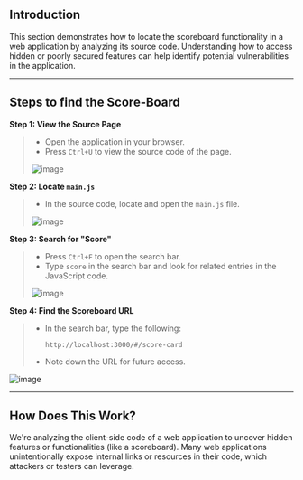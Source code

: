 ## Introduction
This section demonstrates how to locate the scoreboard functionality in a web application by analyzing its source code. Understanding how to access hidden or poorly secured features can help identify potential vulnerabilities in the application.

***

## Steps to find the Score-Board

**Step 1: View the Source Page**
> * Open the application in your browser.
> * Press `Ctrl+U` to view the source code of the page.
>
> ![image](https://github.com/user-attachments/assets/916c8450-8488-4e2b-a72a-af48e5315576)

**Step 2: Locate `main.js`**
> * In the source code, locate and open the `main.js` file.
>
>![image](https://github.com/user-attachments/assets/b548d14c-3a47-48ed-a821-b67731fdeaba)

**Step 3: Search for "Score"**
> * Press `Ctrl+F` to open the search bar.
> * Type `score` in the search bar and look for related entries in the JavaScript code.
>
>![image](https://github.com/user-attachments/assets/35aac133-150c-4bea-ab9a-08b76f04ac0d)

**Step 4: Find the Scoreboard URL**
> * In the search bar, type the following:
>   ```
>   http://localhost:3000/#/score-card
>   ```
> * Note down the URL for future access.
>

![image](https://github.com/user-attachments/assets/823ab8bc-22a6-4270-81f4-07606480a7bc)

***
## How Does This Work?
We're analyzing the client-side code of a web application to uncover hidden features or functionalities (like a scoreboard). Many web applications unintentionally expose internal links or resources in their code, which attackers or testers can leverage.
